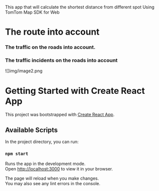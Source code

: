 This app that will calculate the shortest distance from different spot
Using TomTom Map SDK for Web

# The route into account
### The traffic on the roads into account.
### The traffic incidents on the roads into account
![]img/image2.png



# Getting Started with Create React App

This project was bootstrapped with [Create React App](https://github.com/facebook/create-react-app).

## Available Scripts

In the project directory, you can run:

### `npm start`

Runs the app in the development mode.\
Open [http://localhost:3000](http://localhost:3000) to view it in your browser.

The page will reload when you make changes.\
You may also see any lint errors in the console.

